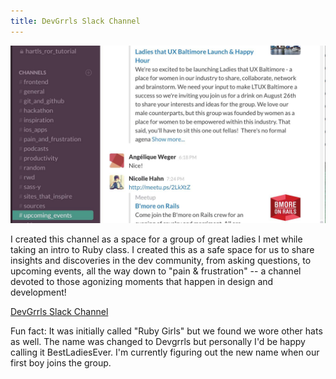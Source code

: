 ```yaml
---
title: DevGrrls Slack Channel
---
```


![DevGrrls Slack Channel](assets/img/work/proj-7/slackdevg.jpg)

I created this channel as a space for a group of great ladies I met while taking an intro to Ruby class.  I created this as a safe space for us to share insights and discoveries in the dev community, from asking questions, to upcoming events, all the way down to "pain & frustration" -- a channel devoted to those agonizing moments that happen in design and development!

[DevGrrls Slack Channel](http://devgrrls.slack.com)

Fun fact: It was initially called "Ruby Girls" but we found we wore other hats as well.  The name was changed to Devgrrls but personally I'd be happy calling it BestLadiesEver.
	I'm currently figuring out the new name when our first boy joins the group.  
